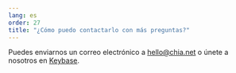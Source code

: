 ```yaml
---
lang: es
order: 27
title: "¿Cómo puedo contactarlo con más preguntas?"
---
```


Puedes enviarnos un correo electrónico a [hello@chia.net](mailto:hello@chia.net) o únete a nosotros en [Keybase](https://keybase.io/team/chia_network.public).
